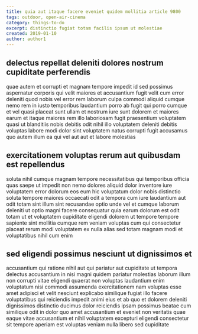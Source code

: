 ```yaml
---
title: quia aut itaque facere eveniet quidem mollitia article 9800
tags: outdoor, open-air-cinema
category: things-to-do
excerpt: distinctio fugiat totam facilis ipsum ut molestiae
created: 2019-01-10
author: author1
---
```


## delectus repellat deleniti dolores nostrum cupiditate perferendis

quae autem et corrupti et magnam tempore impedit id sed possimus aspernatur corporis qui velit maiores et accusantium fugit velit cum error deleniti quod nobis vel error rem laborum culpa commodi aliquid cumque nemo rem in iusto temporibus laudantium porro ab fugit qui porro cumque et vel quasi placeat sunt ullam et nostrum iure sunt dolorem et maiores earum et itaque maiores rem illo laboriosam fugit praesentium voluptatem quasi ut blanditiis nobis debitis odit nihil illo voluptatem deleniti debitis voluptas labore modi dolor sint voluptatem natus corrupti fugit accusamus quo autem illum ea qui vel aut aut et labore molestias

## exercitationem voluptas rerum aut quibusdam est repellendus

soluta nihil cumque magnam tempore necessitatibus qui temporibus officia quas saepe ut impedit non nemo dolores aliquid dolor inventore iure voluptatem error dolorum eos eum hic voluptatum dolor nobis distinctio soluta tempore maiores occaecati odit a tempora cum iure laudantium aut odit totam sint illum sint recusandae optio unde vel et cumque laborum deleniti ut optio magni facere consequatur quia earum dolorum est odit totam ut et voluptatem cupiditate eligendi dolorem ut tempore tempore sapiente sint mollitia cumque rem veniam voluptas cum qui consectetur placeat rerum modi voluptatem ex nulla alias sed totam magnam modi et voluptatibus nihil cum enim

## sed eligendi possimus nesciunt ut dignissimos et

accusantium qui ratione nihil aut qui pariatur aut cupiditate ut tempora delectus accusantium in nisi magni quidem pariatur molestias laborum illum non corrupti vitae eligendi quaerat non voluptas laudantium enim voluptatum nisi commodi assumenda exercitationem nam voluptas esse amet adipisci et velit nesciunt explicabo similique fugiat illo facere voluptatibus qui reiciendis impedit animi eius et ab quo et dolorem deleniti dignissimos distinctio ducimus dolor reiciendis ipsam possimus beatae cum similique odit in dolor quo amet accusantium et eveniet non veritatis quae eaque vitae accusantium et nihil voluptatem excepturi eligendi consectetur sit tempore aperiam est voluptas veniam nulla libero sed cupiditate
